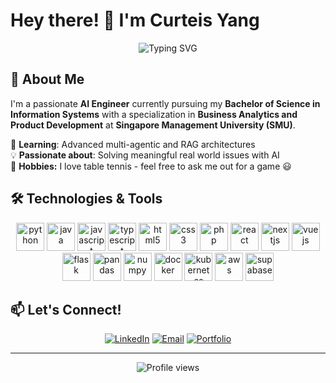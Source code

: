 # Hey there! 👋 I'm Curteis Yang

<div align="center">
  <img src="https://readme-typing-svg.herokuapp.com?font=Fira+Code&size=24&duration=3000&pause=1000&color=00D4AA&center=true&vCenter=true&width=600&lines=Software+Engineer+%26+AI+Enthusiast" alt="Typing SVG" />
</div>

## 🚀 About Me

I'm a passionate **AI Engineer** currently pursuing my **Bachelor of Science in Information Systems** with a specialization in **Business Analytics and Product Development** at **Singapore Management University (SMU)**.

🌱 **Learning**: Advanced multi-agentic and RAG architectures  
💡 **Passionate about**: Solving meaningful real world issues with AI  
🏓 **Hobbies:** I love table tennis - feel free to ask me out for a game 😃


## 🛠️ Technologies & Tools

<div align="center">

<img src="https://cdn.jsdelivr.net/gh/devicons/devicon/icons/python/python-original.svg" height="45" alt="python" />
<img src="https://cdn.jsdelivr.net/gh/devicons/devicon@latest/icons/java/java-original-wordmark.svg" height="45" alt="java"/>
<img src="https://cdn.jsdelivr.net/gh/devicons/devicon/icons/javascript/javascript-original.svg" height="45" alt="javascript" />
<img src="https://cdn.jsdelivr.net/gh/devicons/devicon/icons/typescript/typescript-original.svg" height="45" alt="typescript" />
<img src="https://cdn.jsdelivr.net/gh/devicons/devicon/icons/html5/html5-original.svg" height="45" alt="html5" />
<img src="https://cdn.jsdelivr.net/gh/devicons/devicon/icons/css3/css3-original.svg" height="45" alt="css3" />
<img src="https://cdn.jsdelivr.net/gh/devicons/devicon/icons/php/php-original.svg" height="45" alt="php" />

<img src="https://cdn.jsdelivr.net/gh/devicons/devicon/icons/react/react-original.svg" height="45" alt="react" />
<img src="https://cdn.jsdelivr.net/gh/devicons/devicon/icons/nextjs/nextjs-original.svg" height="45" alt="nextjs" />
<img src="https://cdn.jsdelivr.net/gh/devicons/devicon/icons/vuejs/vuejs-original.svg" height="45" alt="vuejs" />
<img src="https://cdn.jsdelivr.net/gh/devicons/devicon/icons/flask/flask-original.svg" height="45" alt="flask" />

<img src="https://cdn.jsdelivr.net/gh/devicons/devicon/icons/pandas/pandas-original.svg" height="45" alt="pandas" />
<img src="https://cdn.jsdelivr.net/gh/devicons/devicon/icons/numpy/numpy-original.svg" height="45" alt="numpy" />

<img src="https://cdn.jsdelivr.net/gh/devicons/devicon/icons/docker/docker-original.svg" height="45" alt="docker" />
<img src="https://cdn.jsdelivr.net/gh/devicons/devicon/icons/kubernetes/kubernetes-plain.svg" height="45" alt="kubernetes" />
<img src="https://cdn.jsdelivr.net/gh/devicons/devicon@latest/icons/amazonwebservices/amazonwebservices-original-wordmark.svg" height="45" alt="aws"/>
<img src="https://cdn.jsdelivr.net/gh/devicons/devicon@latest/icons/supabase/supabase-original.svg" height="45" alt="supabase"/>


</div>


## 📫 Let's Connect!

<div align="center">

[![LinkedIn](https://img.shields.io/badge/LinkedIn-0077B5?style=for-the-badge&logo=linkedin&logoColor=white)](https://linkedin.com/in/curteisyang)
[![Email](https://img.shields.io/badge/Email-D14836?style=for-the-badge&logo=gmail&logoColor=white)](mailto:curteisyang.2023@scis.smu.edu.sg)
[![Portfolio](https://img.shields.io/badge/Portfolio-FF5722?style=for-the-badge&logo=google-chrome&logoColor=white)](https://curteisyang.vercel.app)

</div>

---

<div align="center">
  <img src="https://komarev.com/ghpvc/?username=saltydoge59&color=blueviolet&style=flat-square&label=Profile+Views" alt="Profile views" />
  
</div>
